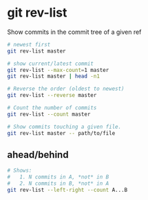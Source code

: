 # git rev-list

Show commits in the commit tree of a given ref

```bash
# newest first
git rev-list master

# show current/latest commit
git rev-list --max-count=1 master
git rev-list master | head -n1

# Reverse the order (oldest to newest)
git rev-list --reverse master

# Count the number of commits
git rev-list --count master

# Show commits touching a given file.
git rev-list master -- path/to/file
```


## ahead/behind

```bash
# Shows:
#   1. N commits in A, *not* in B
#   2. N commits in B, *not* in A
git rev-list --left-right --count A...B
```
